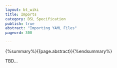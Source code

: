 ```yaml
---
layout: bt_wiki
title: Imports
category: DSL Specification
publish: true
abstract: "Importing YAML Files"
pageord: 300

---
```

{%summary%}{{page.abstract}}{%endsummary%}

TBD...



